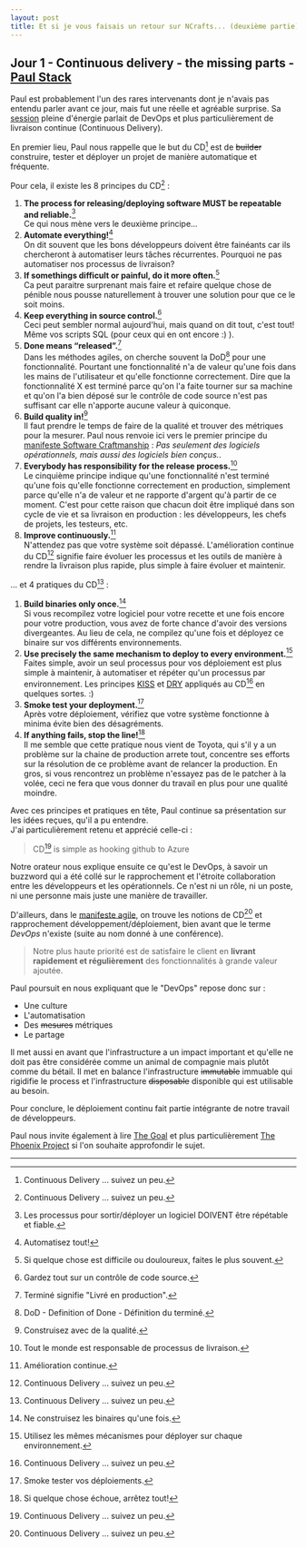 ```yaml
---
layout: post
title: Et si je vous faisais un retour sur NCrafts... (deuxième partie)
---
```


## Jour 1 - Continuous delivery - the missing parts - [**Paul Stack**][PaulStack]

Paul est probablement l'un des rares intervenants dont je n'avais pas entendu parler avant ce jour, mais fut une réelle et agréable surprise. Sa [session][Slides] pleine d'énergie parlait de DevOps et plus particulièrement de livraison continue (Continuous Delivery).

En premier lieu, Paul nous rappelle que le but du CD[^1] est de <s>builder</s> construire, tester et déployer un projet de manière automatique et fréquente.

Pour cela, il existe les 8 principes du CD[^1] :

1. **The process for releasing/deploying software MUST be repeatable and reliable.**[^2]  
Ce qui nous mène vers le deuxième principe...
2. **Automate everything!**[^3]  
On dit souvent que les bons développeurs doivent être fainéants car ils chercheront à automatiser leurs tâches récurrentes. Pourquoi ne pas automatiser nos processus de livraison?
3. **If somethings difficult or painful, do it more often.**[^4]  
Ca peut paraitre surprenant mais faire et refaire quelque chose de pénible nous pousse naturellement à trouver une solution pour que ce le soit moins. 
4. **Keep everything in source control.**[^5]  
Ceci peut sembler normal aujourd'hui, mais quand on dit tout, c'est tout! Même vos scripts SQL (pour ceux qui en ont encore :) ).
5. **Done means “released”.**[^6]  
Dans les méthodes agiles, on cherche souvent la DoD[^7] pour une fonctionnalité. Pourtant une fonctionnalité n'a de valeur qu'une fois dans les mains de l'utilisateur et qu'elle fonctionne correctement. Dire que la fonctionnalité X est terminé parce qu'on l'a faite tourner sur sa machine et qu'on l'a bien déposé sur le contrôle de code source n'est pas suffisant car elle n'apporte aucune valeur à quiconque.
6. **Build quality in!**[^8]  
Il faut prendre le temps de faire de la qualité et trouver des métriques pour la mesurer. Paul nous renvoie ici vers le premier principe du [manifeste Software Craftmanship][SoftwareCraftmanshipManifesto] : *Pas seulement des logiciels opérationnels, mais aussi des logiciels bien conçus.*.
7. **Everybody has responsibility for the release process.**[^9]  
Le cinquième principe indique qu'une fonctionnalité n'est terminé qu'une fois qu'elle fonctionne correctement en production, simplement parce qu'elle n'a de valeur et ne rapporte d'argent qu'à partir de ce moment. C'est pour cette raison que chacun doit être impliqué dans son cycle de vie et sa livraison en production : les développeurs, les chefs de projets, les testeurs, etc.
8. **Improve continuously.**[^10]  
N'attendez pas que votre système soit dépassé. L'amélioration continue du CD[^1] signifie faire évoluer les processus et les outils de manière à rendre la livraison plus rapide, plus simple à faire évoluer et maintenir.

... et 4 pratiques du CD[^1] :

1. **Build binaries only once.**[^11]  
Si vous recompilez votre logiciel pour votre recette et une fois encore pour votre production, vous avez de forte chance d'avoir des versions divergeantes. Au lieu de cela, ne compilez qu'une fois et déployez ce binaire sur vos différents environnements.
2. **Use precisely the same mechanism to deploy to every environment.**[^12]  
Faites simple, avoir un seul processus pour vos déploiement est plus simple à maintenir, à automatiser et répéter qu'un processus par environnement. Les principes [KISS][KISS] et [DRY][DRY] appliqués au CD[^1] en quelques sortes. :)
3. **Smoke test your deployment.**[^13]  
Après votre déploiement, vérifiez que votre système fonctionne à minima évite bien des désagréments. 
4. **If anything fails, stop the line!**[^14]  
Il me semble que cette pratique nous vient de Toyota, qui s'il y a un problème sur la chaine de production arrete tout, concentre ses efforts sur la résolution de ce problème avant de relancer la production. En gros, si vous rencontrez un problème n'essayez pas de le patcher à la volée, ceci ne fera que vous donner du travail en plus pour une qualité moindre.

Avec ces principes et pratiques en tête, Paul continue sa présentation sur les idées reçues, qu'il a pu entendre.  
J'ai particulièrement retenu et apprécié celle-ci : 

> CD[^1] is simple as hooking github to Azure

Notre orateur nous explique ensuite ce qu'est le DevOps, à savoir un buzzword qui a été collé sur le rapprochement et l'étroite collaboration entre les développeurs et les opérationnels. Ce n'est ni un rôle, ni un poste, ni une personne mais juste une manière de travailler.

D'ailleurs, dans le [manifeste agile][AgileManifesto], on trouve les notions de CD[^1] et rapprochement développement/déploiement, bien avant que le terme *DevOps* n'existe (suite au nom donné à une conférence).

> Notre plus haute priorité est de satisfaire le client en **livrant rapidement et régulièrement** des fonctionnalités à grande valeur ajoutée.

Paul poursuit en nous expliquant que le "DevOps" repose donc sur : 

* Une culture
* L'automatisation
* Des <s>mesures</s> métriques
* Le partage

Il met aussi en avant que l'infrastructure a un impact important et qu'elle ne doit pas être considérée comme un animal de compagnie mais plutôt comme du bétail. Il met en balance l'infrastructure <s>immutable</s> immuable qui rigidifie le process et l'infrastructure <s>disposable</s> disponible qui est utilisable au besoin.

Pour conclure, le déploiement continu fait partie intégrante de notre travail de développeurs. 

Paul nous invite également à lire [The Goal][Book_TheGoal] et plus particulièrement [The Phoenix Project][Book_PhoenixProject] si l'on souhaite approfondir le sujet.

---

[^1]: Continuous Delivery ... suivez un peu.
[^2]: Les processus pour sortir/déployer un logiciel DOIVENT être répétable et fiable.
[^3]: Automatisez tout!
[^4]: Si quelque chose est difficile ou douloureux, faites le plus souvent.
[^5]: Gardez tout sur un contrôle de code source.
[^6]: Terminé signifie "Livré en production".
[^7]: DoD - Definition of Done - Définition du terminé.
[^8]: Construisez avec de la qualité.
[^9]: Tout le monde est responsable de processus de livraison.
[^10]: Amélioration continue.
[^11]: Ne construisez les binaires qu'une fois.
[^12]: Utilisez les mêmes mécanismes pour déployer sur chaque environnement.
[^13]: Smoke tester vos déploiements.
[^14]: Si quelque chose échoue, arrêtez tout!

[PaulStack]: https://twitter.com/stack72
[Slides]: https://speakerdeck.com/stack72/continuous-delivery-the-missing-parts
[SoftwareCraftmanshipManifesto]: http://manifesto.softwarecraftsmanship.org/#/fr-fr
[AgileManifesto]: http://agilemanifesto.org/iso/fr/principles.html
[KISS]: http://fr.wikipedia.org/wiki/Principe_KISS
[DRY]: http://fr.wikipedia.org/wiki/Ne_vous_r%C3%A9p%C3%A9tez_pas
[FunctionalProgDemo]: https://github.com/tjaskula/Talks/

[Book_TheGoal]: http://www.amazon.com/The-Goal-Process-Ongoing-Improvement/dp/0884270610
[Book_PhoenixProject]: http://www.amazon.com/Phoenix-Project-DevOps-Helping-Business/dp/0988262509